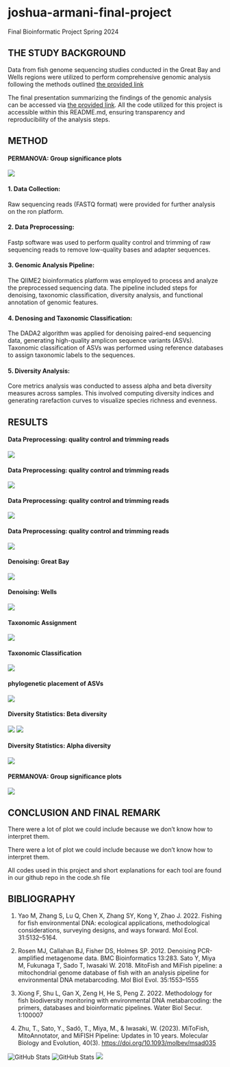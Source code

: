 # joshua-armani-final-project
Final Bioinformatic Project Spring 2024
## THE STUDY BACKGROUND
Data from fish genome sequencing studies conducted in the Great Bay and Wells regions were utilized to perform comprehensive genomic analysis following the methods outlined [the provided link](https://github.com/jthmiller/eDNA-metabarcoding-intro/tree/mifish-intro?tab=readme-ov-file)

The final presentation summarizing the findings of the genomic analysis can be accessed via [the provided link](https://github.com/KwadwoLarbi/joshua-armani-qiayra_final-project). All the code utilized for this project is accessible within this README.md, ensuring transparency and reproducibility of the analysis steps.

## METHOD

#### PERMANOVA: Group significance plots
![](https://github.com/KwadwoLarbi/joshua-armani-qiayra_final-project/blob/main/used%20plots/1a.png)

#### 1. Data Collection: 
Raw sequencing reads (FASTQ format) were provided for further analysis on the ron platform.

#### 2. Data Preprocessing: 
Fastp software was used to perform quality control and trimming of raw sequencing reads to remove low-quality bases and adapter sequences. 

#### 3. Genomic Analysis Pipeline: 
The QIIME2 bioinformatics platform was employed to process and analyze the preprocessed sequencing data. The pipeline included steps for denoising, taxonomic classification, diversity analysis, and functional annotation of genomic features.

#### 4. Denosing and Taxonomic Classification: 
The DADA2 algorithm was applied for denoising paired-end sequencing data, generating high-quality amplicon sequence variants (ASVs). Taxonomic classification of ASVs was performed using reference databases to assign taxonomic labels to the sequences.

#### 5. Diversity Analysis: 
Core metrics analysis was conducted to assess alpha and beta diversity measures across samples. This involved computing diversity indices and generating rarefaction curves to visualize species richness and evenness.



## RESULTS 
#### Data Preprocessing: quality control and trimming reads

![](https://github.com/KwadwoLarbi/joshua-armani-qiayra_final-project/blob/main/used%20plots/1.png)

#### Data Preprocessing: quality control and trimming reads
![](https://github.com/KwadwoLarbi/joshua-armani-qiayra_final-project/blob/main/used%20plots/2.png)

#### Data Preprocessing: quality control and trimming reads
![](https://github.com/KwadwoLarbi/joshua-armani-qiayra_final-project/blob/main/used%20plots/3.png)

#### Data Preprocessing: quality control and trimming reads
![](https://github.com/KwadwoLarbi/joshua-armani-qiayra_final-project/blob/main/used%20plots/4.png)

#### Denoising: Great Bay
![](https://github.com/KwadwoLarbi/joshua-armani-qiayra_final-project/blob/main/used%20plots/5.png)

#### Denoising: Wells
![](https://github.com/KwadwoLarbi/joshua-armani-qiayra_final-project/blob/main/used%20plots/6.png)

#### Taxonomic Assignment
![](https://github.com/KwadwoLarbi/joshua-armani-qiayra_final-project/blob/main/used%20plots/7.png)


#### Taxonomic Classification
![](https://github.com/KwadwoLarbi/joshua-armani-qiayra_final-project/blob/main/used%20plots/8.png)

#### phylogenetic placement of ASVs
![](https://github.com/KwadwoLarbi/joshua-armani-qiayra_final-project/blob/main/used%20plots/9.png)

#### Diversity Statistics: Beta diversity
![](https://github.com/KwadwoLarbi/joshua-armani-qiayra_final-project/blob/main/used%20plots/11.png)
![](https://github.com/KwadwoLarbi/joshua-armani-qiayra_final-project/blob/main/used%20plots/12.png)

#### Diversity Statistics: Alpha diversity
![](https://github.com/KwadwoLarbi/joshua-armani-qiayra_final-project/blob/main/used%20plots/13.png)

#### PERMANOVA: Group significance plots
![](https://github.com/KwadwoLarbi/joshua-armani-qiayra_final-project/blob/main/used%20plots/14.png)


## CONCLUSION AND FINAL REMARK
There were a lot of plot we could include because we don’t know how to interpret them.

There were a lot of plot we could include because we don’t know how to interpret them.

All codes used in this project and short explanations for each tool are found in our github repo in the code.sh file 


## BIBLIOGRAPHY
1. Yao M, Zhang S, Lu Q, Chen X, Zhang SY, Kong Y, Zhao J. 2022. Fishing for fish environmental DNA: ecological applications, methodological considerations, surveying designs, and ways forward. Mol Ecol. 31:5132–5164.
   
2. Rosen MJ, Callahan BJ, Fisher DS, Holmes SP. 2012. Denoising PCR-amplified metagenome data. BMC Bioinformatics 13:283. Sato Y, Miya M, Fukunaga T, Sado T, Iwasaki W. 2018. MitoFish and MiFish pipeline: a mitochondrial genome database of fish with an analysis pipeline for environmental DNA metabarcoding. Mol Biol Evol. 35:1553–1555

3. Xiong F, Shu L, Gan X, Zeng H, He S, Peng Z. 2022. Methodology for fish biodiversity monitoring with environmental DNA metabarcoding: the primers, databases and bioinformatic pipelines. Water Biol Secur. 1:100007

4. Zhu, Τ., Sato, Y., Sadõ, T., Miya, M., & Iwasaki, W. (2023). MiToFish, MitoAnnotator, and MiFISH Pipeline: Updates in 10 years. Molecular Biology and Evolution, 40(3). https://doi.org/10.1093/molbev/msad035 

![GitHub Stats](https://github-readme-stats.vercel.app/api?username=KwadwoLarbi&show_icons=true&theme=radical)
![GitHub Stats](https://github-readme-stats.vercel.app/api?username=KwadwoLarbi&show_icons=true&theme=merko)
<picture>
  <source
    srcset="https://github-readme-stats.vercel.app/api?username=KwadwoLarbi&show_icons=true&theme=dark"
    media="(prefers-color-scheme: dark)"
  />
  <source
    srcset="https://github-readme-stats.vercel.app/api?username=KwadwoLarbi&show_icons=true"
    media="(prefers-color-scheme: yellow), (prefers-color-scheme: no-preference)"
  />
  <img src="https://github-readme-stats.vercel.app/api?username=KwadwoLarbi&show_icons=true" />
</picture>




